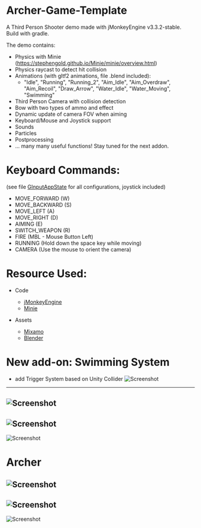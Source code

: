 # Archer-Game-Template
A Third Person Shooter demo made with jMonkeyEngine v3.3.2-stable. Build with gradle.

The demo contains:

* Physics with Minie (https://stephengold.github.io/Minie/minie/overview.html)
* Physics raycast to detect hit collision
* Animations (with gltf2 animations, file .blend included): 
    * "Idle", "Running", "Running_2", "Aim_Idle", "Aim_Overdraw", "Aim_Recoil", "Draw_Arrow", "Water_Idle", "Water_Moving", "Swimming"
* Third Person Camera with collision detection
* Bow with two types of ammo and effect
* Dynamic update of camera FOV when aiming
* Keyboard/Mouse and Joystick support
* Sounds
* Particles
* Postprocessing
* ... many many useful functions! Stay tuned for the next addon.

# Keyboard Commands:
(see file [GInputAppState](https://github.com/capdevon/Archer-Game-Template/blob/main/src/main/java/com/capdevon/input/GInputAppState.java) for all configurations, joystick included)
- MOVE_FORWARD		(W)
- MOVE_BACKWARD	(S)
- MOVE_LEFT			(A)
- MOVE_RIGHT		(D)
- AIMING			   (E)
- SWITCH_WEAPON	(R)
- FIRE				(MBL - Mouse Button Left)
- RUNNING			(Hold down the space key while moving)
- CAMERA			   (Use the mouse to orient the camera)

# Resource Used:

- Code
    - [jMonkeyEngine](https://jmonkeyengine.org/)
    - [Minie](https://stephengold.github.io/Minie/minie/overview.html)
    
- Assets
    - [Mixamo](https://www.mixamo.com/)
    - [Blender](https://www.blender.org/download/)

# New add-on: Swimming System
* add Trigger System based on Unity Collider
![Screenshot](media/swim/image-1.png)
------
![Screenshot](media/swim/image-2.png)
------
![Screenshot](media/swim/image-3.png)
------
![Screenshot](media/swim/image-4.png)

# Archer
![Screenshot](media/image2.jpg)
------
![Screenshot](media/image3.jpg)
------
![Screenshot](media/image4.jpg)
